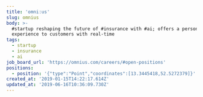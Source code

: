 ```yaml
---
title: 'omni:us'
slug: omnius
body: >-
  #startup reshaping the future of #insurance with #ai; offers a personalized
  experience to customers with real-time
tags:
  - startup
  - insurance
  - ai
job_board_url: 'https://omnius.com/careers/#open-positions'
positions:
  - position: '{"type":"Point","coordinates":[13.3445418,52.5272379]}'
created_at: '2019-01-15T14:22:17.614Z'
updated_at: '2019-06-16T10:36:09.730Z'
---
```


